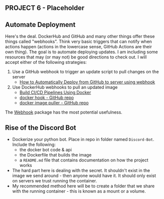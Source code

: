 ## PROJECT 6 - Placeholder

## Automate Deployment

Here's the deal. DockerHub and GitHub and many other things offer these things called "webhooks". Think very basic triggers that can notify when actions happen (actions in the lowercase sense, GitHub Actions are their own thing). The goal is to automate deploying updates. I am including some resources that may (or may not) be good directions to check out. I will accept either of the following strategies:

1. Use a GitHub webhook to trigger an update script to pull changes on the server
   - [How to Automatically Deploy from GitHub to server using webhook](https://betterprogramming.pub/how-to-automatically-deploy-from-github-to-server-using-webhook-79f837dcc4f4)
2. Use DockerHub webhooks to pull an updated image
   - [Build CI/CD Pipelines Using Docker](https://circleci.com/blog/build-cicd-piplines-using-docker/)
   - [docker hook - GitHub repo](https://github.com/schickling/docker-hook)
   - [docker image puller - GitHub repo](https://github.com/tuxity/docker-image-puller)

The [Webhook](https://github.com/adnanh/webhook) package has the most potential usefulness.

## Rise of the Discord Bot

- Dockerize your python bot. Place in repo in folder named `Discord-Bot`. Include the following:
  - the docker bot code & api
  - the Dockerfile that builds the image
  - a `README.md` file that contains documentation on how the project works
- The hard part here is dealing with the secret. It shouldn't exist in the image we send around - then anyone would have it. It should only exist on servers we trust running the container.
- My recommended method here will be to create a folder that we share with the running container - this is known as a mount or a volume.

